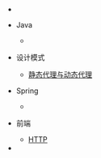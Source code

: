 * 

* Java

  * 
  
* 设计模式

  * [静态代理与动态代理](./docs/c-1静态代理与动态代理)
  
* Spring 
  
  * 
  
* 前端

  * [HTTP](./docs/d-1Http)

* 

    

    

    


